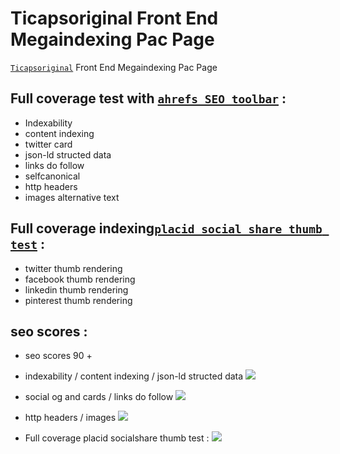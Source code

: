 # Ticapsoriginal Front End Megaindexing Pac Page

[`Ticapsoriginal`](https://github.com/Tinoco) Front End Megaindexing Pac Page

##  Full coverage test with [`ahrefs SEO toolbar`](https://chrome.google.com/webstore/detail/ahrefs-seo-toolbar/hgmoccdbjhknikckedaaebbpdeebhiei) : 

* Indexability
* content indexing
* twitter card
* json-ld structed data
* links do follow
* selfcanonical
* http headers
* images alternative text

## Full coverage indexing[`placid social share thumb test`](https://socialsharepreview.com/?url=https://ticapsoriginal.com/en/ibm/) :

* twitter thumb rendering
* facebook thumb rendering
* linkedin thumb rendering
* pinterest thumb rendering

## seo scores :
* seo scores 90 +

* indexability / content indexing / json-ld structed data
![](https://ticapsoriginal.com/static/frontindex1.png)

* social og and cards / links do follow
![](https://ticapsoriginal.com/static/frontindex2.png)

* http headers / images 
![](https://ticapsoriginal.com/static/frontindex3.png)

* Full coverage placid socialshare thumb test :
![](https://ticapsoriginal.com/static/frontindex4.png)
